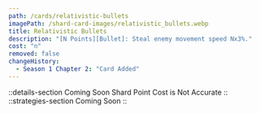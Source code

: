 ```yaml
---
path: /cards/relativistic-bullets
imagePath: /shard-card-images/relativistic_bullets.webp
title: Relativistic Bullets
description: "[N Points][Bullet]: Steal enemy movement speed Nx3%."
cost: "n"
removed: false
changeHistory:
  - Season 1 Chapter 2: "Card Added"
---
```

::details-section
Coming Soon
Shard Point Cost is Not Accurate
::
::strategies-section
Coming Soon
::